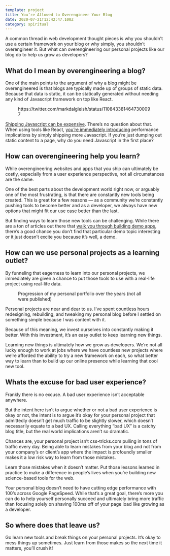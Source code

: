 ```yaml
---
template: project
title: You’re Allowed to Overengineer Your Blog
date: 2020-07-21T12:42:47.100Z
category: spiritual
---
```

A common thread in web development thought pieces is why you shouldn’t use a certain framework on your blog or why simply, you shouldn’t overengineer it. But what can overengineering our personal projects like our blog do to help us grow as developers?

## What do I mean by overengineering a blog?

One of the main points to the argument of why a blog might be overengineered is that blogs are typically made up of groups of static data. Because that data is static, it can be statically generated without needing any kind of Javascript framework on top like React.

<figure><img src="/assets/tweet-webpack-babel-typescript-react-emotion-static-blog-with-3-posts.jpg" alt="" /><figcaption>https://twitter.com/markdalgleish/status/1108433814647300097</figcaption></figure>

[Shipping Javascript can be expensive](https://medium.com/@addyosmani/the-cost-of-javascript-in-2018-7d8950fbb5d4). There’s no question about that. When using tools like React, [you’re immediately introducing](https://iainbean.com/posts/2020/your-blog-doesnt-need-a-javascript-framework/) performance implications by simply shipping more Javascript. If you’re just dumping out static content to a page, why do you need Javascript in the first place?

## How can overengineering help you learn?

While overengineering websites and apps that you ship can ultimately be costly, especially from a user experience perspective, not all circumstances are the same.

One of the best parts about the development world right now, or arguably one of the most frustrating, is that there are constantly new tools being created. This is great for a few reasons — as a community we’re constantly pushing tools to become better and as a developer, we always have new options that might fit our use case better than the last.

But finding ways to learn those new tools can be challenging. While there are a ton of articles out there that [walk you through building demo apps](https://www.freecodecamp.org/news/author/colbyfayock/), there’s a good chance you don’t find that particular demo topic interesting or it just doesn’t excite you because it’s well, a demo.

## How can we use personal projects as a learning outlet?

By funneling that eagerness to learn into our personal projects, we immediately are given a chance to put those tools to use with a real-life project using real-life data.

<figure><img src="/assets/colby-fayock-portfolio.jpg" alt="" /><figcaption>Progression of my personal portfolio over the years (not all were published)</figcaption></figure>

Personal projects are near and dear to us. I’ve spent countless hours redesigning, rebuilding, and tweaking my personal blog before I settled on something simple because I was content with it.

Because of this meaning, we invest ourselves into constantly making it better. With this investment, it’s an easy outlet to keep learning new things.

Learning new things is ultimately how we grow as developers. We’re not all lucky enough to work at jobs where we have countless new projects where we’re afforded the ability to try a new framework on each, so what better way to learn than to build up our online presence while learning that cool new tool.

## Whats the excuse for bad user experience?

Frankly there is no excuse. A bad user experience isn’t acceptable anywhere.

But the intent here isn’t to argue whether or not a bad user experience is okay or not, the intent is to argue it’s okay for your personal project that admittedly doesn’t get much traffic to be slightly slower, which doesn’t necessarily equate to a bad UX. Calling everything “bad UX” is a catchy blog title, but the real world implications aren’t so dramatic.

Chances are, your personal project isn’t css-tricks.com pulling in tons of traffic every day. Being able to learn mistakes from your blog and not from your company’s or client’s app where the impact is profoundly smaller makes it a low risk way to learn from those mistakes.

Learn those mistakes when it doesn’t matter. Put those lessons learned in practice to make a difference in people’s lives when you’re building new science-based tools for the web.

Your personal blog doesn’t need to have cutting edge performance with 100’s across Google PageSpeed. While that’s a great goal, there’s more you can do to help yourself personally succeed and ultimately bring more traffic than focusing solely on shaving 100ms off of your page load like growing as a developer.

## So where does that leave us?

Go learn new tools and break things on your personal projects. It’s okay to mess things up sometimes. Just learn from those makes so the next time it matters, you’ll crush it!